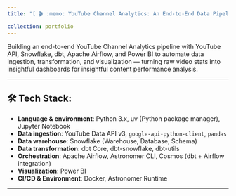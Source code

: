 ```yaml
---
title: "[ 🎬 :memo: YouTube Channel Analytics: An End-to-End Data Pipeline](https://github.com/hdlinhnguyen/Youtube-Video-Analytics)"

collection: portfolio
---
```


Building an end-to-end YouTube Channel Analytics pipeline with YouTube API, Snowflake, dbt, Apache Airflow, and Power BI to automate data ingestion, transformation, 
and visualization — turning raw video stats into insightful dashboards for insightful content performance analysis.

---

## 🛠️ Tech Stack:
- **Language & environment**: Python 3.x, uv (Python package manager), Jupyter Notebook  
- **Data ingestion**: YouTube Data API v3, `google-api-python-client`, `pandas`  
- **Data warehouse**: Snowflake (Warehouse, Database, Schema)  
- **Data transformation**: dbt Core, dbt-snowflake, dbt-utils  
- **Orchestration**: Apache Airflow, Astronomer CLI, Cosmos (dbt + Airflow integration)  
- **Visualization**: Power BI 
- **CI/CD & Environment**: Docker, Astronomer Runtime

---
